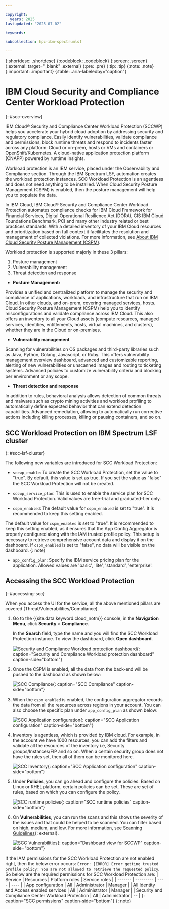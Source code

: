 ```yaml
---

copyright:
  years: 2025
lastupdated: "2025-07-02"

keywords:

subcollection: hpc-ibm-spectrumlsf

---
```


{:shortdesc: .shortdesc}
{:codeblock: .codeblock}
{:screen: .screen}
{:external: target="_blank" .external}
{:pre: .pre}
{:tip: .tip}
{:note: .note}
{:important: .important}
{:table: .aria-labeledby="caption"}

# IBM Cloud Security and Compliance Center Workload Protection
{: #scc-overview}

IBM Cloud® Security and Compliance Center Workload Protection (SCCWP) helps you accelerate your hybrid cloud adoption by addressing security and regulatory compliance. Easily identify vulnerabilities, validate compliance and permissions, block runtime threats and respond to incidents faster across any platform: Cloud or on-prem, hosts or VMs and containers or OpenShift/Kubernetes. A cloud-native application protection platform (CNAPP) powered by runtime insights.

Workload protection is an IBM service, placed under the Observability and Compliance section. Through the IBM Spectrum LSF, automation creates the workload protection instances. SCC Workload Protection is an agentless and does not need anything to be installed. When Cloud Security Posture Management (CSPM) is enabled, then the posture management will help you to populate the data.

In IBM Cloud, IBM Cloud® Security and Compliance Center Workload Protection automates compliance checks for IBM Cloud Framework for Financial Services, Digital Operational Resilience Act (DORA), CIS IBM Cloud Foundations Benchmark, PCI and many other industry related or best practices standards. With a detailed inventory of your IBM Cloud resources and prioritization based on full context it facilitates the resolution and management of collected violations.
For more information, see [About IBM Cloud Security Posture Management (CSPM)](/docs/workload-protection?topic=workload-protection-about).

Workload protection is supported majorly in these 3 pillars:
1. Posture management
2. Vulnerability management
3. Threat detection and response

* **Posture Management:**

Provides a unified and centralized platform to manage the security and compliance of applications, workloads, and infrastructure that run on IBM Cloud. In other clouds, and on-prem, covering managed services, hosts. Cloud Security Posture Management (CSPM) help you to identify misconfigurations and validate compliance across IBM Cloud. This also offers an inventory to all your Cloud assets (compute resources, managed services, identities, entitlements, hosts, virtual machines, and clusters), whether they are in the Cloud or on-premises.

* **Vulnerability management**

Scanning for vulnerabilities on OS packages and third-party libraries such as Java, Python, Golang, Javascript, or Ruby. This offers vulnerability management overview dashboard, advanced and customizable reporting, alerting of new vulnerabilities or unscanned images and routing to ticketing systems. Advanced policies to customize vulnerability criteria and blocking per environment or any scope.

* **Threat detection and response**

In addition to rules, behavioral analysis allows detection of common threats and malware such as crypto mining activities and workload profiling to automatically define expected behavior that can extend detection capabilities. Advanced remediation, allowing to automatically run corrective actions including killing processes, killing or pausing containers, and so on.

## SCC Workload Protection on IBM Spectrum LSF cluster
{: #scc-lsf-cluster}

The following new variables are introduced for SCC Workload Protection:

* `sccwp_enable`: To create the SCC Workload Protection, set the value to "true". By default, this value is set as true. If you set the value as "false" the SCC Workload Protection will not be created.

* `sccwp_service_plan`: This is used to enable the service plan for SCC Workload Protection. Valid values are free-trial and graduated-tier only.

* `cspm_enabled`: The default value for `cspm_enabled` is set to "true". It is recommended to keep this setting enabled.

The default value for `cspm_enabled` is set to "true". It is recommended to keep this setting enabled, as it ensures that the App Config Aggregator is properly configured along with the IAM trusted profile policy. This setup is necessary to retrieve comprehensive account data and display it on the dashboard. If `cspm_enabled` is set to "false", no data will be visible on the dashboard.
{: note}

* `app_config_plan`: Specify the IBM service pricing plan for the application. Allowed values are 'basic', 'lite', 'standard', 'enterprise'.

## Accessing the SCC Workload Protection
{: #accessing-scc}

When you access the UI for the service, all the above mentioned pillars are covered (Threat/Vulnerabilities/Compliance).

1. Go to the {{site.data.keyword.cloud_notm}} console, in the **Navigation Menu**, click **Security** > **Compliance**.

    In the **Search** field, type the name and you will find the SCC Workload Protection instance. To view the dashboard, click **Open dashboard**.

    ![Security and Compliance Workload protection dashboard](images/security_compliance_workload_protection.png "Security and Compliance Workload protection dashboard"){: caption="Security and Compliance Workload protection dashboard" caption-side="bottom"}

2. Once the CSPM is enabled, all the data from the back-end will be pushed to the dashboard as shown below:

    ![SCC Compliance](images/compliance_scc.png "SCC Compliance"){: caption="SCC Compliance" caption-side="bottom"}

3. When the `cspm_enabled` is enabled, the configuration aggregator records the data from all the resources across regions in your account. You can also choose the specific plan under `app_config_plan` as shown below:

    ![SCC Application configuration](images/application_configuration.png "SCC Application configuration"){: caption="SCC Application configuration" caption-side="bottom"}

4. Inventory is agentless, which is provided by IBM cloud. For example, in the account we have 1000 resources, you can add the filters and validate all the resources of the inventory i.e, Security groups/Instances/FIP and so on. When a certain security group does not have the rules set, then all of them can be monitored here.

    ![SCC Inventory](images/inventory_scc.png "SCC Application configuration"){: caption="SCC Application configuration" caption-side="bottom"}

5. Under **Policies**, you can go ahead and configure the policies. Based on Linux or RHEL platform, certain policies can be set. These are set of rules, based on which you can configure the policy.

    ![SCC runtime policies](images/policies_scc.png "SCC runtime policies"){: caption="SCC runtime policies" caption-side="bottom"}

6. On **Vulnerabilities**, you can run the scans and this shows the severity of the issues and that could be helped to be scanned. You can filter based on high, medium, and low. For more information, see [Scanning Guidelines](https://docs.sysdig.com/en/sysdig-secure/scanning-usecases/){: external}.

    ![SCC Vulnerabilities](images/vulnerabilities_scc.png "Dashboard view for SCCWP"){: caption="Dashboard view for SCCWP" caption-side="bottom"}

If the IAM permissions for the SCC Workload Protection are not enabled right, then the below error occurs:
`Error: [ERROR] Error getting trusted profile policy: You are not allowed to retrieve the requested policy`.
So below are the required permissions for SCC Workload Protection are:
| Service | Resources | Platform roles | Service roles |
| ------- | --------- | ---- | ---- |
| App configuration | All | Administrator | Manager |
| All Identity and Access enabled services | All | Administrator | Manager |
| Security and Compliance Center Workload Protection | All | Administrator | -- |
{: caption="SCC permissions" caption-side="bottom"}
{: note}
